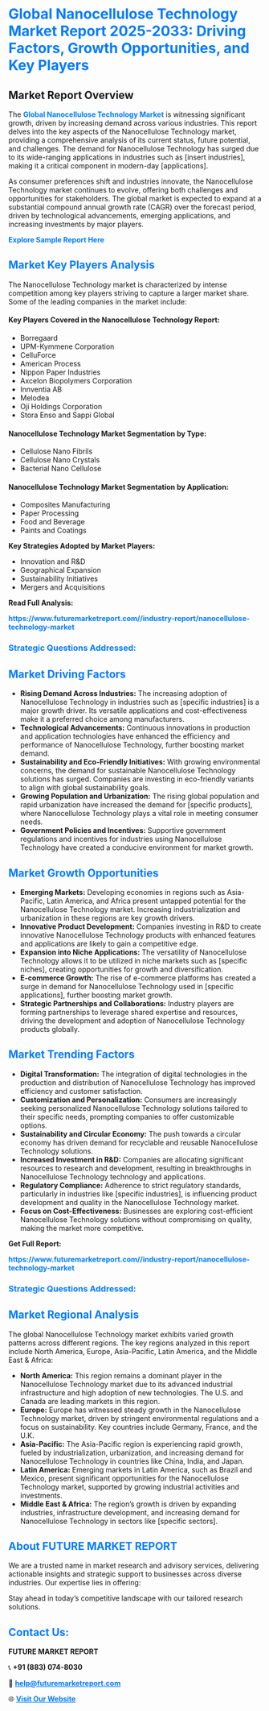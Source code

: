 <h1 style="color: #007BFF;">Global Nanocellulose Technology Market Report 2025-2033: Driving Factors, Growth Opportunities, and Key Players</h1>

<section id="overview">
<h2>Market Report Overview</h2>
<p>The <a href="https://www.futuremarketreport.com//industry-report/nanocellulose-technology-market" style="color: #007BFF; text-decoration: none;"><strong>Global Nanocellulose Technology Market</strong></a> is witnessing significant growth, driven by increasing demand across various industries. This report delves into the key aspects of the Nanocellulose Technology market, providing a comprehensive analysis of its current status, future potential, and challenges. The demand for Nanocellulose Technology has surged due to its wide-ranging applications in industries such as [insert industries], making it a critical component in modern-day [applications].</p>
<p>As consumer preferences shift and industries innovate, the Nanocellulose Technology market continues to evolve, offering both challenges and opportunities for stakeholders. The global market is expected to expand at a substantial compound annual growth rate (CAGR) over the forecast period, driven by technological advancements, emerging applications, and increasing investments by major players.</p>
</section>

<section id="overview">
<p><a href="https://www.futuremarketreport.com//request-sample/reportId=85538" style="color: #007BFF; text-decoration: none;"><strong>Explore Sample Report Here</strong></a></p>
</section>

<section id="key-players">
<h2 style="color: #007BFF;">Market Key Players Analysis</h2>
<p>The Nanocellulose Technology market is characterized by intense competition among key players striving to capture a larger market share. Some of the leading companies in the market include:</p>
<h4>Key Players Covered in the Nanocellulose Technology Report:</h4>
<ul><li>Borregaard</li><li>UPM-Kymmene Corporation</li><li>CelluForce</li><li>American Process</li><li>Nippon Paper Industries</li><li>Axcelon Biopolymers Corporation</li><li>Innventia AB</li><li>Melodea</li><li>Oji Holdings Corporation</li><li>Stora Enso and Sappi Global</li></ul>
<h4>Nanocellulose Technology Market Segmentation by Type:</h4>
<ul><li>Cellulose Nano Fibrils</li><li>Cellulose Nano Crystals</li><li>Bacterial Nano Cellulose</li></ul>

<h4>Nanocellulose Technology Market Segmentation by Application:</h4>
<ul><li>Composites Manufacturing</li><li>Paper Processing</li><li>Food and Beverage</li><li>Paints and Coatings</li></ul>
<p><strong>Key Strategies Adopted by Market Players:</strong></p>
<ul>
<li>Innovation and R&D</li>
<li>Geographical Expansion</li>
<li>Sustainability Initiatives</li>
<li>Mergers and Acquisitions</li>
</ul>
</section>

<section>
<p><strong>Read Full Analysis: </strong></p><a href="https://www.futuremarketreport.com//industry-report/nanocellulose-technology-market" style="color: #007BFF; text-decoration: none;"><strong>https://www.futuremarketreport.com//industry-report/nanocellulose-technology-market</strong></a>
<h3 style="color: #007BFF;">Strategic Questions Addressed:</h3>
</section>

<section id="driving-factors">
<h2 style="color: #007BFF;">Market Driving Factors</h2>
<ul>
<li><strong>Rising Demand Across Industries:</strong> The increasing adoption of Nanocellulose Technology in industries such as [specific industries] is a major growth driver. Its versatile applications and cost-effectiveness make it a preferred choice among manufacturers.</li>
<li><strong>Technological Advancements:</strong> Continuous innovations in production and application technologies have enhanced the efficiency and performance of Nanocellulose Technology, further boosting market demand.</li>
<li><strong>Sustainability and Eco-Friendly Initiatives:</strong> With growing environmental concerns, the demand for sustainable Nanocellulose Technology solutions has surged. Companies are investing in eco-friendly variants to align with global sustainability goals.</li>
<li><strong>Growing Population and Urbanization:</strong> The rising global population and rapid urbanization have increased the demand for [specific products], where Nanocellulose Technology plays a vital role in meeting consumer needs.</li>
<li><strong>Government Policies and Incentives:</strong> Supportive government regulations and incentives for industries using Nanocellulose Technology have created a conducive environment for market growth.</li>
</ul>
</section>

<section id="growth-opportunities">
<h2 style="color: #007BFF;">Market Growth Opportunities</h2>
<ul>
<li><strong>Emerging Markets:</strong> Developing economies in regions such as Asia-Pacific, Latin America, and Africa present untapped potential for the Nanocellulose Technology market. Increasing industrialization and urbanization in these regions are key growth drivers.</li>
<li><strong>Innovative Product Development:</strong> Companies investing in R&D to create innovative Nanocellulose Technology products with enhanced features and applications are likely to gain a competitive edge.</li>
<li><strong>Expansion into Niche Applications:</strong> The versatility of Nanocellulose Technology allows it to be utilized in niche markets such as [specific niches], creating opportunities for growth and diversification.</li>
<li><strong>E-commerce Growth:</strong> The rise of e-commerce platforms has created a surge in demand for Nanocellulose Technology used in [specific applications], further boosting market growth.</li>
<li><strong>Strategic Partnerships and Collaborations:</strong> Industry players are forming partnerships to leverage shared expertise and resources, driving the development and adoption of Nanocellulose Technology products globally.</li>
</ul>
</section>

<section id="trending-factors">
<h2 style="color: #007BFF;">Market Trending Factors</h2>
<ul>
<li><strong>Digital Transformation:</strong> The integration of digital technologies in the production and distribution of Nanocellulose Technology has improved efficiency and customer satisfaction.</li>
<li><strong>Customization and Personalization:</strong> Consumers are increasingly seeking personalized Nanocellulose Technology solutions tailored to their specific needs, prompting companies to offer customizable options.</li>
<li><strong>Sustainability and Circular Economy:</strong> The push towards a circular economy has driven demand for recyclable and reusable Nanocellulose Technology solutions.</li>
<li><strong>Increased Investment in R&D:</strong> Companies are allocating significant resources to research and development, resulting in breakthroughs in Nanocellulose Technology technology and applications.</li>
<li><strong>Regulatory Compliance:</strong> Adherence to strict regulatory standards, particularly in industries like [specific industries], is influencing product development and quality in the Nanocellulose Technology market.</li>
<li><strong>Focus on Cost-Effectiveness:</strong> Businesses are exploring cost-efficient Nanocellulose Technology solutions without compromising on quality, making the market more competitive.</li>
</ul>
</section>

<section>
<p><strong>Get Full Report: </strong></p><a href="https://www.futuremarketreport.com//industry-report/nanocellulose-technology-market" style="color: #007BFF; text-decoration: none;"><strong>https://www.futuremarketreport.com//industry-report/nanocellulose-technology-market</strong></a>
<h3 style="color: #007BFF;">Strategic Questions Addressed:</h3>
</section>


<section id="regional-analysis">
<h2 style="color: #007BFF;">Market Regional Analysis</h2>
<p>The global Nanocellulose Technology market exhibits varied growth patterns across different regions. The key regions analyzed in this report include North America, Europe, Asia-Pacific, Latin America, and the Middle East & Africa:</p>
<ul>
<li><strong>North America:</strong> This region remains a dominant player in the Nanocellulose Technology market due to its advanced industrial infrastructure and high adoption of new technologies. The U.S. and Canada are leading markets in this region.</li>
<li><strong>Europe:</strong> Europe has witnessed steady growth in the Nanocellulose Technology market, driven by stringent environmental regulations and a focus on sustainability. Key countries include Germany, France, and the U.K.</li>
<li><strong>Asia-Pacific:</strong> The Asia-Pacific region is experiencing rapid growth, fueled by industrialization, urbanization, and increasing demand for Nanocellulose Technology in countries like China, India, and Japan.</li>
<li><strong>Latin America:</strong> Emerging markets in Latin America, such as Brazil and Mexico, present significant opportunities for the Nanocellulose Technology market, supported by growing industrial activities and investments.</li>
<li><strong>Middle East & Africa:</strong> The region’s growth is driven by expanding industries, infrastructure development, and increasing demand for Nanocellulose Technology in sectors like [specific sectors].</li>
</ul>
</section>

<footer>
<h2 style="color: #007BFF;">About FUTURE MARKET REPORT</h2>
<p>We are a trusted name in market research and advisory services, delivering actionable insights and strategic support to businesses across diverse industries. Our expertise lies in offering:</p>

<p>Stay ahead in today’s competitive landscape with our tailored research solutions.</p>

<h2 style="color: #007BFF;">Contact Us:</h2>
<p><strong>FUTURE MARKET REPORT</strong></p>
<p>📞 <strong>+91 (883) 074-8030</strong></p>
<p>📧 <strong><a href="mailto:help@futuremarketreport.com" style="color: #007BFF;">help@futuremarketreport.com</a></strong></p>
<p>🌐 <strong><a href="https://www.futuremarketreport.com/" style="color: #007BFF;">Visit Our Website</a></strong></p>
</footer>